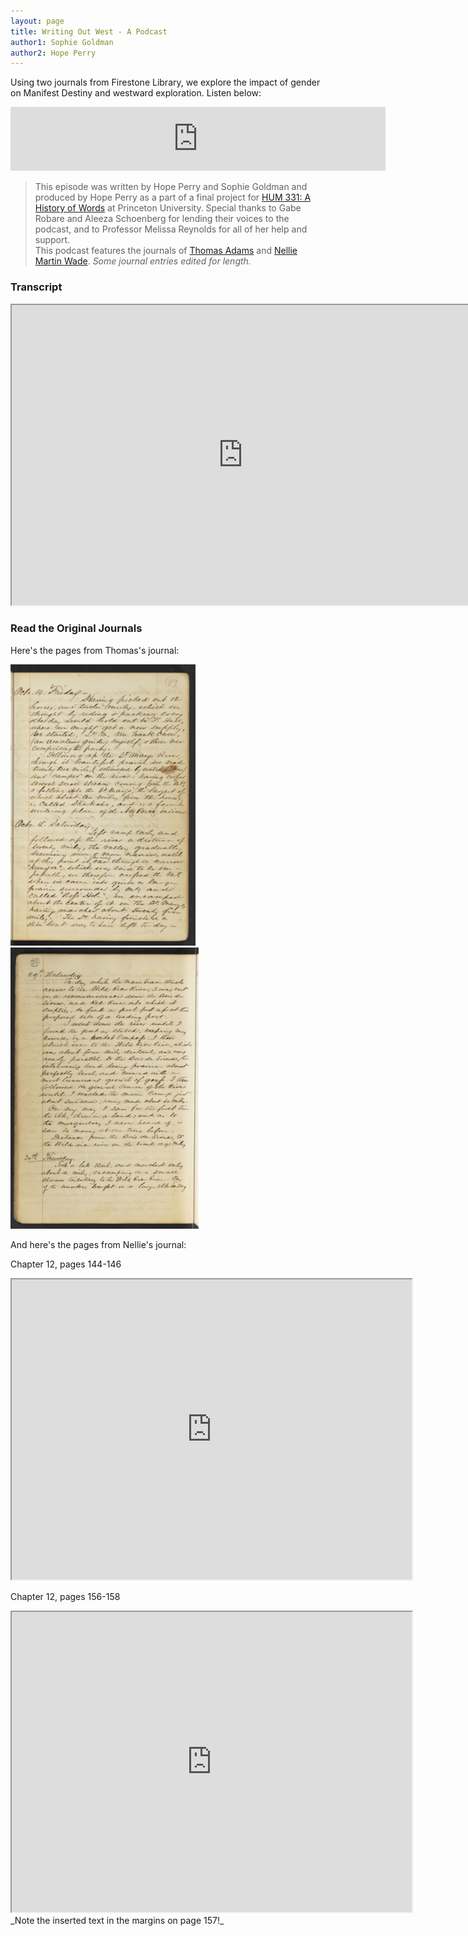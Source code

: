 ```yaml
---
layout: page
title: Writing Out West - A Podcast
author1: Sophie Goldman
author2: Hope Perry
---
```

Using two journals from Firestone Library, we explore the impact of gender on Manifest Destiny and westward exploration. Listen below:

<iframe src="https://anchor.fm/hope-perry9/embed/episodes/WOW-Writing-Out-West-e10a677" height="102px" width="600px" frameborder="0" scrolling="no"></iframe>

> This episode was written by Hope Perry and Sophie Goldman and produced by Hope Perry as a part of a final project for [HUM 331: A History of Words](https://hum-331-princeton.github.io/) at Princeton University. Special thanks to Gabe Robare and Aleeza Schoenberg for lending their voices to the podcast, and to Professor Melissa Reynolds for all of her help and support. 
<br> This podcast features the journals of [Thomas Adams](https://dpul.princeton.edu/pudl0017/catalog/qr46r491g) and [Nellie Martin Wade](https://findingaids.princeton.edu/catalog/C0140_c65810-06143). 
_Some journal entries edited for length._

### Transcript
<iframe src="https://drive.google.com/file/d/1P92J-aU4tuncXBh88npKhEdt6x9i3D1z/preview" width="740" height="480"></iframe>

### Read the Original Journals

Here's the pages from Thomas's journal:

<img src="https://raw.githubusercontent.com/HUM-331-Princeton/manifest-destiny/main/_images/OctoberEntries.jpeg" alt="October Journal" class="center-image" height = "450px">

<img src="https://raw.githubusercontent.com/HUM-331-Princeton/manifest-destiny/main/_images/JuneEntries.jpeg" alt="June Journal" class="center-image" height = "450px">

And here's the pages from Nellie's journal:

Chapter 12, pages 144-146
<iframe src="https://drive.google.com/file/d/1PwENCqu7WaOhXgXhk0x-aqfJ9LYyWyn_/preview" width="640" height="480"></iframe>

Chapter 12, pages 156-158
<iframe src="https://drive.google.com/file/d/1o_H4nbYywbTk4fQRjFAb_A-Gbslx-93H/preview" width="640" height="480"></iframe>
_Note the inserted text in the margins on page 157!_
